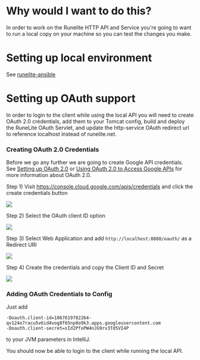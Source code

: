 # Why would I want to do this?

In order to work on the Runelite HTTP API and Service you're going to want to run a local copy on your machine so you can test the changes you make.

# Setting up local environment

See [runelite-ansible](https://github.com/deathbeam/runelite-ansible)

# Setting up OAuth support

In order to login to the client while using the local API you will need to create OAuth 2.0 credentials, add them to your Tomcat config, build and deploy the RuneLite OAuth Servlet, and update the http-service OAuth redirect url to reference localhost instead of runelite.net.

### Creating OAuth 2.0 Credentials

Before we go any further we are going to create Google API credentials. See [Setting up OAuth 2.0](https://support.google.com/googleapi/answer/6158849) or [Using OAuth 2.0 to Access Google APIs](https://developers.google.com/identity/protocols/OAuth2) for more information about OAuth 2.0.

Step 1) Visit https://console.cloud.google.com/apis/credentials and click the create credentials button

![](https://i.imgur.com/e0i71Us.png)

Step 2) Select the OAuth client ID option

![](https://i.imgur.com/2iMK0MP.png)

Step 3) Select Web Application and add `http://localhost:8080/oauth/` as a Redirect URI

![](https://i.imgur.com/aZIxIP4.png)

Step 4) Create the credentials and copy the Client ID and Secret

![](https://i.imgur.com/X4DlLgf.png)

### Adding OAuth Credentials to Config

Just add

```
-Doauth.client-id=1067619782264-qv124o7racu5v6id4vog8f65np8o9k3.apps.googleusercontent.com
-Doauth.client-secret=sId2PfoPW4nJG9rv3Td5VI4P
```

to your JVM parameters in IntelliJ.

You should now be able to login to the client while running the local API.


